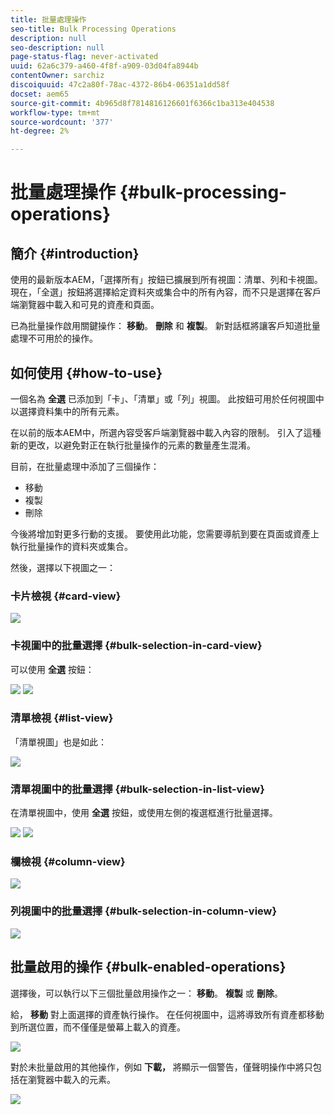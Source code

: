 ```yaml
---
title: 批量處理操作
seo-title: Bulk Processing Operations
description: null
seo-description: null
page-status-flag: never-activated
uuid: 62a6c379-a460-4f8f-a909-03d04fa8944b
contentOwner: sarchiz
discoiquuid: 47c2a80f-78ac-4372-86b4-06351a1dd58f
docset: aem65
source-git-commit: 4b965d8f7814816126601f6366c1ba313e404538
workflow-type: tm+mt
source-wordcount: '377'
ht-degree: 2%

---
```



# 批量處理操作 {#bulk-processing-operations}

## 簡介 {#introduction}

使用的最新版本AEM，「選擇所有」按鈕已擴展到所有視圖：清單、列和卡視圖。 現在，「全選」按鈕將選擇給定資料夾或集合中的所有內容，而不只是選擇在客戶端瀏覽器中載入和可見的資產和頁面。

已為批量操作啟用關鍵操作： **移動**。 **刪除** 和 **複製**。 新對話框將讓客戶知道批量處理不可用於的操作。

## 如何使用 {#how-to-use}

一個名為 **全選** 已添加到「卡」、「清單」或「列」視圖。 此按鈕可用於任何視圖中以選擇資料集中的所有元素。

在以前的版本AEM中，所選內容受客戶端瀏覽器中載入內容的限制。 引入了這種新的更改，以避免對正在執行批量操作的元素的數量產生混淆。

目前，在批量處理中添加了三個操作：

* 移動
* 複製
* 刪除

今後將增加對更多行動的支援。
要使用此功能，您需要導航到要在頁面或資產上執行批量操作的資料夾或集合。

然後，選擇以下視圖之一：

### 卡片檢視 {#card-view}

![](assets/unu.png)

### 卡視圖中的批量選擇 {#bulk-selection-in-card-view}

可以使用 **全選** 按鈕：

![](assets/doi.png) ![](assets/trei.png)

### 清單檢視 {#list-view}

「清單視圖」也是如此：

![](assets/patru_modified.png)

### 清單視圖中的批量選擇 {#bulk-selection-in-list-view}

在清單視圖中，使用 **全選** 按鈕，或使用左側的複選框進行批量選擇。

![](assets/cinci.png) ![](assets/sase.png)

### 欄檢視 {#column-view}

![](assets/sapte.png)

### 列視圖中的批量選擇 {#bulk-selection-in-column-view}

![](assets/opt.png)

## 批量啟用的操作 {#bulk-enabled-operations}

選擇後，可以執行以下三個批量啟用操作之一： **移動**。 **複製** 或 **刪除**。

給， **移動** 對上面選擇的資產執行操作。 在任何視圖中，這將導致所有資產都移動到所選位置，而不僅僅是螢幕上載入的資產。

![](assets/noua.png)

對於未批量啟用的其他操作，例如 **下載，** 將顯示一個警告，僅聲明操作中將只包括在瀏覽器中載入的元素。

![](assets/zece.png)
